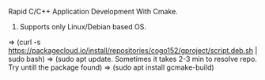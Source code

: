 Rapid C/C++ Application Development With Cmake.

1. Supports only Linux/Debian based OS.

=> (curl -s https://packagecloud.io/install/repositories/cogo152/gproject/script.deb.sh | sudo bash)
=> (sudo apt update. Sometimes it takes 2-3 min to resolve repo. Try untill the package found)
=> (sudo apt install gcmake-build)
